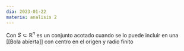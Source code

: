 ```yaml
---
dia: 2023-01-22
materia: analisis 2
---
```

Con $S \subset \mathbb{R}^n$ es un conjunto acotado cuando se lo puede incluir en una [[Bola abierta]] con centro en el origen y radio finito